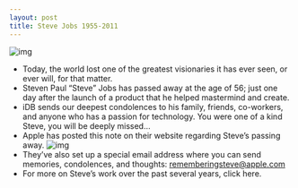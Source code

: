 ```yaml
---
layout: post
title: Steve Jobs 1955-2011
---
```

![img](http://media.idownloadblog.com/wp-content/uploads/2011/08/steve-jobs-with-apple.jpeg)
* Today, the world lost one of the greatest visionaries it has ever seen, or ever will, for that matter.
* Steven Paul “Steve” Jobs has passed away at the age of 56; just one day after the launch of a product that he helped mastermind and create.
* iDB sends our deepest condolences to his family, friends, co-workers, and anyone who has a passion for technology. You were one of a kind Steve, you will be deeply missed…
* Apple has posted this note on their website regarding Steve’s passing away.
![img](http://media.idownloadblog.com/wp-content/uploads/2011/10/steve-jobs-passed-away-e1317858674568.png)
* They’ve also set up a special email address where you can send memories, condolences, and thoughts: rememberingsteve@apple.com
* For more on Steve’s work over the past several years, click here.

